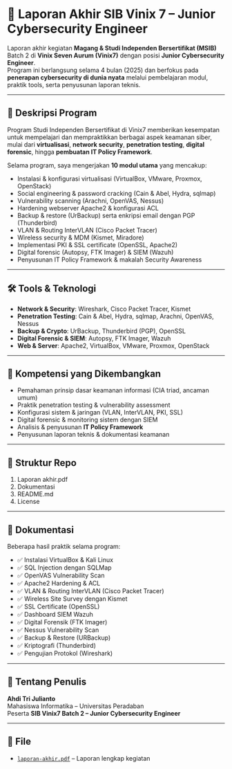 # 🔐 Laporan Akhir SIB Vinix 7 – Junior Cybersecurity Engineer

Laporan akhir kegiatan **Magang & Studi Independen Bersertifikat (MSIB)** Batch 2 di **Vinix Seven Aurum (Vinix7)** dengan posisi **Junior Cybersecurity Engineer**.  
Program ini berlangsung selama 4 bulan (2025) dan berfokus pada **penerapan cybersecurity di dunia nyata** melalui pembelajaran modul, praktik tools, serta penyusunan laporan teknis.

---

## 📘 Deskripsi Program
Program Studi Independen Bersertifikat di Vinix7 memberikan kesempatan untuk mempelajari dan mempraktikkan berbagai aspek keamanan siber, mulai dari **virtualisasi**, **network security**, **penetration testing**, **digital forensic**, hingga **pembuatan IT Policy Framework**.

Selama program, saya mengerjakan **10 modul utama** yang mencakup:
- Instalasi & konfigurasi virtualisasi (VirtualBox, VMware, Proxmox, OpenStack)
- Social engineering & password cracking (Cain & Abel, Hydra, sqlmap)
- Vulnerability scanning (Arachni, OpenVAS, Nessus)
- Hardening webserver Apache2 & konfigurasi ACL
- Backup & restore (UrBackup) serta enkripsi email dengan PGP (Thunderbird)
- VLAN & Routing InterVLAN (Cisco Packet Tracer)
- Wireless security & MDM (Kismet, Miradore)
- Implementasi PKI & SSL certificate (OpenSSL, Apache2)
- Digital forensic (Autopsy, FTK Imager) & SIEM (Wazuh)
- Penyusunan IT Policy Framework & makalah Security Awareness

---

## 🛠️ Tools & Teknologi
- **Network & Security**: Wireshark, Cisco Packet Tracer, Kismet  
- **Penetration Testing**: Cain & Abel, Hydra, sqlmap, Arachni, OpenVAS, Nessus  
- **Backup & Crypto**: UrBackup, Thunderbird (PGP), OpenSSL  
- **Digital Forensic & SIEM**: Autopsy, FTK Imager, Wazuh  
- **Web & Server**: Apache2, VirtualBox, VMware, Proxmox, OpenStack  

---

## 📑 Kompetensi yang Dikembangkan
- Pemahaman prinsip dasar keamanan informasi (CIA triad, ancaman umum)  
- Praktik penetration testing & vulnerability assessment  
- Konfigurasi sistem & jaringan (VLAN, InterVLAN, PKI, SSL)  
- Digital forensic & monitoring sistem dengan SIEM  
- Analisis & penyusunan **IT Policy Framework**  
- Penyusunan laporan teknis & dokumentasi keamanan  

---

## 📂 Struktur Repo
1.  Laporan akhir.pdf
2.  Dokumentasi
3.  README.md
4.  License



---

## 📌 Dokumentasi
Beberapa hasil praktik selama program:  
- ✅ Instalasi VirtualBox & Kali Linux  
- ✅ SQL Injection dengan SQLMap  
- ✅ OpenVAS Vulnerability Scan  
- ✅ Apache2 Hardening & ACL  
- ✅ VLAN & Routing InterVLAN (Cisco Packet Tracer)  
- ✅ Wireless Site Survey dengan Kismet  
- ✅ SSL Certificate (OpenSSL)  
- ✅ Dashboard SIEM Wazuh  
- ✅ Digital Forensik (FTK Imager)
- ✅ Nessus Vulnerability Scan  
- ✅ Backup & Restore (URBackup)
- ✅ Kriptografi (Thunderbird)
- ✅ Pengujian Protokol (Wireshark)


---

## 🏫 Tentang Penulis
**Ahdi Tri Julianto**  
Mahasiswa Informatika – Universitas Peradaban  
Peserta **SIB Vinix7 Batch 2 – Junior Cybersecurity Engineer**  

---

## 📎 File
- [`laporan-akhir.pdf`](./laporan-akhir.pdf) – Laporan lengkap kegiatan

